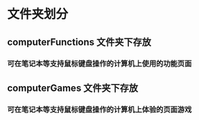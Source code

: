 # 文件夹划分
## computerFunctions 文件夹下存放
### 可在笔记本等支持鼠标键盘操作的计算机上使用的功能页面
## computerGames 文件夹下存放
### 可在笔记本等支持鼠标键盘操作的计算机上体验的页面游戏